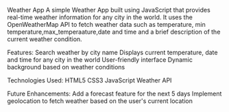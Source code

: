 Weather App
A simple Weather App built using JavaScript that provides real-time weather information for any city in the world. It uses the OpenWeatherMap API to fetch weather data such as temperature, min temperature,max_temperaature,date and time  and a brief description of the current weather condition.

Features:
    Search weather by city name
    Displays current temperature, date and time for any city in the world
    User-friendly interface
    Dynamic background based on weather conditions

    
Technologies Used:
    HTML5
    CSS3
    JavaScript
    Weather API

Future Enhancements:
    Add a forecast feature for the next 5 days
    Implement geolocation to fetch weather based on the user's current location
